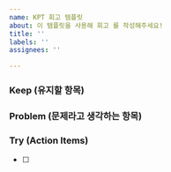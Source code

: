 ```yaml
---
name: KPT 회고 템플릿
about: 이 탬플릿을 사용해 회고 를 작성해주세요!
title: ''
labels: ''
assignees: ''

---
```


### Keep (유지할 항목)



### Problem (문제라고 생각하는 항목)



### Try (Action Items)

- [ ]
